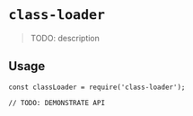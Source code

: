 # `class-loader`

> TODO: description

## Usage

```
const classLoader = require('class-loader');

// TODO: DEMONSTRATE API
```
